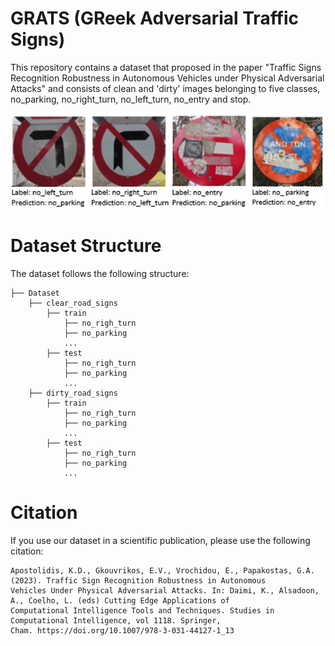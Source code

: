# GRATS (GReek Adversarial Traffic Signs)

This repository contains a dataset that proposed in the paper  "Traffic Signs Recognition Robustness in Autonomous Vehicles under Physical Adversarial Attacks" and consists of clean and 'dirty' images belonging to five classes, no_parking, no_right_turn, no_left_turn, no_entry and stop.

![GRATS](media/Fig.jpg)

# Dataset Structure
The dataset follows the following structure: 
```
├── Dataset
    ├── clear_road_signs
        ├── train
            ├── no_righ_turn
            ├── no_parking
            ...
        ├── test
            ├── no_righ_turn
            ├── no_parking
            ...
    ├── dirty_road_signs
        ├── train
            ├── no_righ_turn
            ├── no_parking
            ...
        ├── test
            ├── no_righ_turn
            ├── no_parking
            ...
```

# Citation
If you use our dataset in a scientific publication, please use the following citation:
```
Apostolidis, K.D., Gkouvrikos, E.V., Vrochidou, E., Papakostas, G.A. (2023). Traffic Sign Recognition Robustness in Autonomous
Vehicles Under Physical Adversarial Attacks. In: Daimi, K., Alsadoon, A., Coelho, L. (eds) Cutting Edge Applications of
Computational Intelligence Tools and Techniques. Studies in Computational Intelligence, vol 1118. Springer,
Cham. https://doi.org/10.1007/978-3-031-44127-1_13
```
